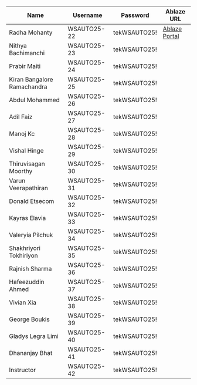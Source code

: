 | Name                         | Username     | Password      | Ablaze URL                                   |
|------------------------------|--------------|---------------|----------------------------------------------|
| Radha Mohanty                | WSAUTO25-22  | tekWSAUTO25!  | [Ablaze Portal](https://my.ablazedesktop.com)  |
| Nithya Bachimanchi           | WSAUTO25-23  | tekWSAUTO25!  |                                              |
| Prabir Maiti                 | WSAUTO25-24  | tekWSAUTO25!  |                                              |
| Kiran Bangalore Ramachandra  | WSAUTO25-25  | tekWSAUTO25!  |                                              |
| Abdul Mohammed               | WSAUTO25-26  | tekWSAUTO25!  |                                              |
| Adil Faiz                    | WSAUTO25-27  | tekWSAUTO25!  |                                              |
| Manoj Kc                     | WSAUTO25-28  | tekWSAUTO25!  |                                              |
| Vishal Hinge                 | WSAUTO25-29  | tekWSAUTO25!  |                                              |
| Thiruvisagan Moorthy         | WSAUTO25-30  | tekWSAUTO25!  |                                              |
| Varun Veerapathiran          | WSAUTO25-31  | tekWSAUTO25!  |                                              |
| Donald Etsecom               | WSAUTO25-32  | tekWSAUTO25!  |                                              |
| Kayras Elavia                | WSAUTO25-33  | tekWSAUTO25!  |                                              |
| Valeryia Pilchuk             | WSAUTO25-34  | tekWSAUTO25!  |                                              |
| Shakhriyori Tokhiriyon       | WSAUTO25-35  | tekWSAUTO25!  |                                              |
| Rajnish Sharma               | WSAUTO25-36  | tekWSAUTO25!  |                                              |
| Hafeezuddin Ahmed            | WSAUTO25-37  | tekWSAUTO25!  |                                              |
| Vivian Xia                   | WSAUTO25-38  | tekWSAUTO25!  |                                              |
| George Boukis                | WSAUTO25-39  | tekWSAUTO25!  |                                              |
| Gladys Legra Limi            | WSAUTO25-40  | tekWSAUTO25!  |                                              |
| Dhananjay Bhat               | WSAUTO25-41  | tekWSAUTO25!  |                                              |
| Instructor                   | WSAUTO25-42  | tekWSAUTO25!  |                                              |
